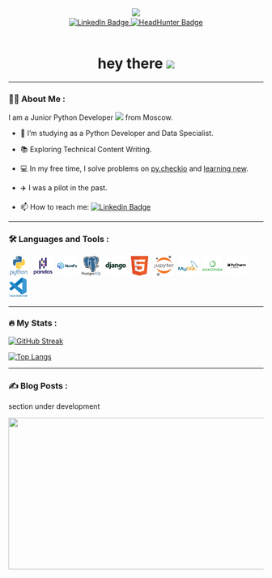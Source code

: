 <div id="header" align="center">
    <img src="https://media.giphy.com/media/bAQH7WXKqtIBrPs7sR/giphy.gif" width="100"/>
    <div id="badges">
      <a href="https://www.linkedin.com/in/ivan-vyvolokin-5563b9244">
        <img src="https://img.shields.io/badge/LinkedIn-blue?style=for-the-badge&logo=linkedin&logoColor=white" alt="LinkedIn Badge"/>
      </a>
      <a href="https://hh.ru/resume/9de1b36eff09dffc9e0039ed1f435842654151">
        <img src="https://img.shields.io/badge/HeadHunter-red?style=for-the-badge&logo=HeadHunter&logoColor=white" alt="HeadHunter Badge"/>
      </a>
      <a href="https://www.instagram.com/i.vyvolokin">
        <https://img.shields.io/badge/Stepik-black?logo=Stepik&logoColor=white&style=for-the-badge" alt="Stepik Badge"/>
      </a>
    </div>
    <img src="https://komarev.com/ghpvc/?username=ivyvolokin&style=flat-square&color=blue" alt=""/>
    <h1>
      hey there
      <img src="https://media.giphy.com/media/hvRJCLFzcasrR4ia7z/giphy.gif" width="30px"/>
    </h1>
  </div>
  
  
  ---
  
  ### :man_technologist: About Me :
  I am a Junior Python Developer <img src="https://media.giphy.com/media/WUlplcMpOCEmTGBtBW/giphy.gif" width="30"> from Moscow.
  - :telescope: I’m studying as a Python Developer and Data Specialist.
  
  - :books: Exploring Technical Content Writing.
  
  - :computer: In my free time, I solve problems on <a href="https://py.checkio.org/user/ivyvolokin/">py.checkio</a> and <a href="https://stepik.org/users/309458812">learning new</a>.
  
  - :airplane: I was a pilot in the past.
  
  - :mailbox: How to reach me: [![Linkedin Badge](https://img.shields.io/badge/-vyvol-blue?style=flat&logo=telegram&logoColor=white)](https://t.me/vyvol)
  
  ---
  
  ### :hammer_and_wrench: Languages and Tools :
  <div>
    <img src="https://github.com/devicons/devicon/blob/master/icons/python/python-original-wordmark.svg" title="Python" alt="Python" width="40" height="40"/>&nbsp;
    <img src="https://github.com/devicons/devicon/blob/master/icons/pandas/pandas-original-wordmark.svg" title="Pandas" alt="Pandas" width="40" height="40"/>&nbsp;
    <img src="https://github.com/devicons/devicon/blob/master/icons/numpy/numpy-original-wordmark.svg" title="numpy" alt="numpy" width="40" height="40"/>&nbsp;
    <img src="https://github.com/devicons/devicon/blob/master/icons/postgresql/postgresql-original-wordmark.svg" title="PostgreSQL" alt="PostgreSQL" width="40" height="40"/>&nbsp;
    <img src="https://github.com/devicons/devicon/blob/master/icons/django/django-plain-wordmark.svg" title="django" alt="django" width="40" height="40"/>&nbsp;
    <img src="https://github.com/devicons/devicon/blob/master/icons/html5/html5-original.svg" title="HTML5" alt="HTML" width="40" height="40"/>&nbsp;
    <img src="https://github.com/devicons/devicon/blob/master/icons/jupyter/jupyter-original-wordmark.svg" title="Jupyter" alt="Jupyter" width="40" height="40"/>&nbsp;
    <img src="https://github.com/devicons/devicon/blob/master/icons/mysql/mysql-original-wordmark.svg" title="MySQL"  alt="MySQL" width="40" height="40"/>&nbsp;
    <img src="https://github.com/devicons/devicon/blob/master/icons/anaconda/anaconda-original-wordmark.svg" title="Anaconda" alt="Anaconda" width="40" height="40"/>&nbsp;
    <img src="https://github.com/devicons/devicon/blob/master/icons/pycharm/pycharm-original-wordmark.svg" title="PyCharm" alt="PyCharm" width="40" height="40"/>&nbsp;
    <https://github.com/devicons/devicon/blob/master/icons/git/git-original-wordmark.svg" title="Git" alt="Git" width="40" height="40"/>&nbsp;
    <img src="https://github.com/devicons/devicon/blob/master/icons/vscode/vscode-original-wordmark.svg" title="VSCode" alt="VSCode" width="40" height="40"/>&nbsp;
    
  </div>
  
  ---
  
  ### :fire: My Stats :
  [![GitHub Streak](http://github-readme-streak-stats.herokuapp.com?user=ivyvolokin&theme=gruvbox)](https://git.io/streak-stats)
  
  [![Top Langs](https://github-readme-stats.vercel.app/api/top-langs/?username=ivyvolokin&layout=compact&theme=vision-friendly-dark)](https://github.com/anuraghazra/github-readme-stats)
 

  ---
  
  ### :writing_hand: Blog Posts :
  <!-- BLOG-POST-LIST:START -->
  section under development
  <!-- BLOG-POST-LIST:END -->
  
<div align="center">
    <img src="https://media.giphy.com/media/dWesBcTLavkZuG35MI/giphy.gif" width="600" height="300"/>
  </div>
